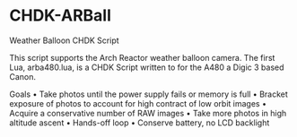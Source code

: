 # CHDK-ARBall
Weather Balloon CHDK Script

This script supports the Arch Reactor weather balloon camera.
The first Lua, arba480.lua, is a CHDK Script written to for the A480 a Digic 3 based Canon.

Goals
•	Take photos until the power supply fails or memory is full
•	Bracket exposure of photos to account for high contract of low orbit images
•	Acquire a conservative number of RAW images
•	Take more photos in high altitude ascent
•	Hands-off loop
•	Conserve battery, no LCD backlight
